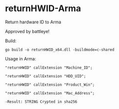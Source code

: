 # returnHWID-Arma
Return hardware ID to Arma
 
 Approved by battleye!
 
 Build: 
    
    go build -o returnHWID_x64.dll -buildmode=c-shared

 Usage in Arma:
 
    "returnHWID" callExtension "Machine_ID";
    
    "returnHWID" callExtension "HDD_UID";
    
    "returnHWID" callExtension "Product_Win";
    
    "returnHWID" callExtension "Mac_Address";
    
    -Result: STRING Crypted in sha256
